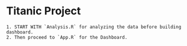 # Titanic Project

    1. START WITH `Analysis.R` for analyzing the data before building dashboard.
    2. Then proceed to `App.R` for the Dashboard.